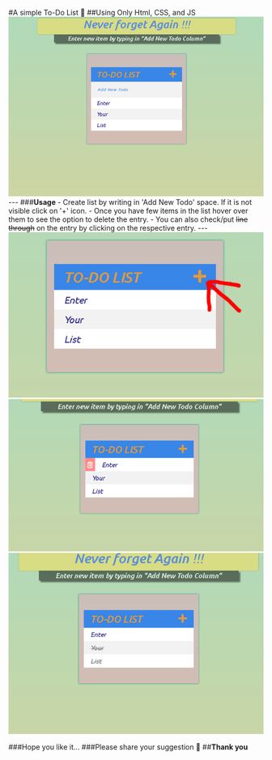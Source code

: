 #A simple To-Do List :pencil:
 ##Using Only Html, CSS, and JS
    ![Todo List](/Screenshots/Todo-1.PNG?raw=true 'TODO-LIST')
    ---
  ###**Usage**
    - Create list by writing in 'Add New Todo' space. If it is not visible click on '+' icon.
    - Once you have few items in the list hover over them to see the option to delete the entry.
    - You can also check/put ~~line through~~ on the entry by clicking on the respective entry.
    ---
    ![Todo List](/Screenshots/Todo-2.PNG?raw=true 'TODO-LIST')
    ![Todo List](/Screenshots/Todo-3.PNG?raw=true 'TODO-LIST')
    ![Todo List](/Screenshots/Todo-4.PNG?raw=true 'TODO-LIST')

  ###Hope you like it...
  ###Please share your suggestion :speech_balloon:
  ##**Thank you**
